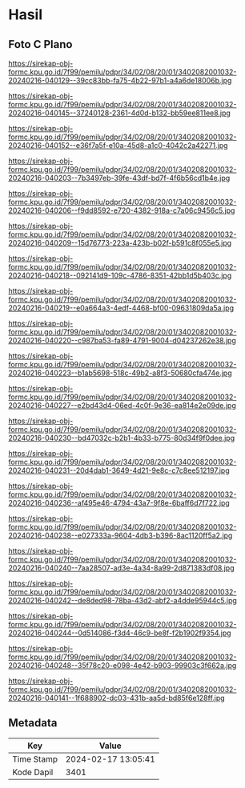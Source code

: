 # Hasil

## Foto C Plano

https://sirekap-obj-formc.kpu.go.id/7f99/pemilu/pdpr/34/02/08/20/01/3402082001032-20240216-040129--39cc83bb-fa75-4b22-97b1-a4a6de18006b.jpg

https://sirekap-obj-formc.kpu.go.id/7f99/pemilu/pdpr/34/02/08/20/01/3402082001032-20240216-040145--37240128-2361-4d0d-b132-bb59ee811ee8.jpg

https://sirekap-obj-formc.kpu.go.id/7f99/pemilu/pdpr/34/02/08/20/01/3402082001032-20240216-040152--e36f7a5f-e10a-45d8-a1c0-4042c2a42271.jpg

https://sirekap-obj-formc.kpu.go.id/7f99/pemilu/pdpr/34/02/08/20/01/3402082001032-20240216-040203--7b3497eb-39fe-43df-bd7f-4f6b56cd1b4e.jpg

https://sirekap-obj-formc.kpu.go.id/7f99/pemilu/pdpr/34/02/08/20/01/3402082001032-20240216-040206--f9dd8592-e720-4382-918a-c7a06c9456c5.jpg

https://sirekap-obj-formc.kpu.go.id/7f99/pemilu/pdpr/34/02/08/20/01/3402082001032-20240216-040209--15d76773-223a-423b-b02f-b591c8f055e5.jpg

https://sirekap-obj-formc.kpu.go.id/7f99/pemilu/pdpr/34/02/08/20/01/3402082001032-20240216-040218--092141d9-109c-4786-8351-42bb1d5b403c.jpg

https://sirekap-obj-formc.kpu.go.id/7f99/pemilu/pdpr/34/02/08/20/01/3402082001032-20240216-040219--e0a664a3-4edf-4468-bf00-09631809da5a.jpg

https://sirekap-obj-formc.kpu.go.id/7f99/pemilu/pdpr/34/02/08/20/01/3402082001032-20240216-040220--c987ba53-fa89-4791-9004-d04237262e38.jpg

https://sirekap-obj-formc.kpu.go.id/7f99/pemilu/pdpr/34/02/08/20/01/3402082001032-20240216-040223--b1ab5698-518c-49b2-a8f3-50680cfa474e.jpg

https://sirekap-obj-formc.kpu.go.id/7f99/pemilu/pdpr/34/02/08/20/01/3402082001032-20240216-040227--e2bd43d4-06ed-4c0f-9e36-ea814e2e09de.jpg

https://sirekap-obj-formc.kpu.go.id/7f99/pemilu/pdpr/34/02/08/20/01/3402082001032-20240216-040230--bd47032c-b2b1-4b33-b775-80d34f9f0dee.jpg

https://sirekap-obj-formc.kpu.go.id/7f99/pemilu/pdpr/34/02/08/20/01/3402082001032-20240216-040231--20d4dab1-3649-4d21-9e8c-c7c8ee512197.jpg

https://sirekap-obj-formc.kpu.go.id/7f99/pemilu/pdpr/34/02/08/20/01/3402082001032-20240216-040236--af495e46-4794-43a7-9f8e-6baff6d7f722.jpg

https://sirekap-obj-formc.kpu.go.id/7f99/pemilu/pdpr/34/02/08/20/01/3402082001032-20240216-040238--e027333a-9604-4db3-b396-8ac1120ff5a2.jpg

https://sirekap-obj-formc.kpu.go.id/7f99/pemilu/pdpr/34/02/08/20/01/3402082001032-20240216-040240--7aa28507-ad3e-4a34-8a99-2d871383df08.jpg

https://sirekap-obj-formc.kpu.go.id/7f99/pemilu/pdpr/34/02/08/20/01/3402082001032-20240216-040242--de8ded98-78ba-43d2-abf2-a4dde95944c5.jpg

https://sirekap-obj-formc.kpu.go.id/7f99/pemilu/pdpr/34/02/08/20/01/3402082001032-20240216-040244--0d514086-f3d4-46c9-be8f-f2b1902f9354.jpg

https://sirekap-obj-formc.kpu.go.id/7f99/pemilu/pdpr/34/02/08/20/01/3402082001032-20240216-040248--35f78c20-e098-4e42-b903-99903c3f662a.jpg

https://sirekap-obj-formc.kpu.go.id/7f99/pemilu/pdpr/34/02/08/20/01/3402082001032-20240216-040141--1f688902-dc03-431b-aa5d-bd85f6e128ff.jpg


## Metadata

| Key        | Value               |
| ---------- | ------------------- |
| Time Stamp | 2024-02-17 13:05:41 |
| Kode Dapil | 3401                |



